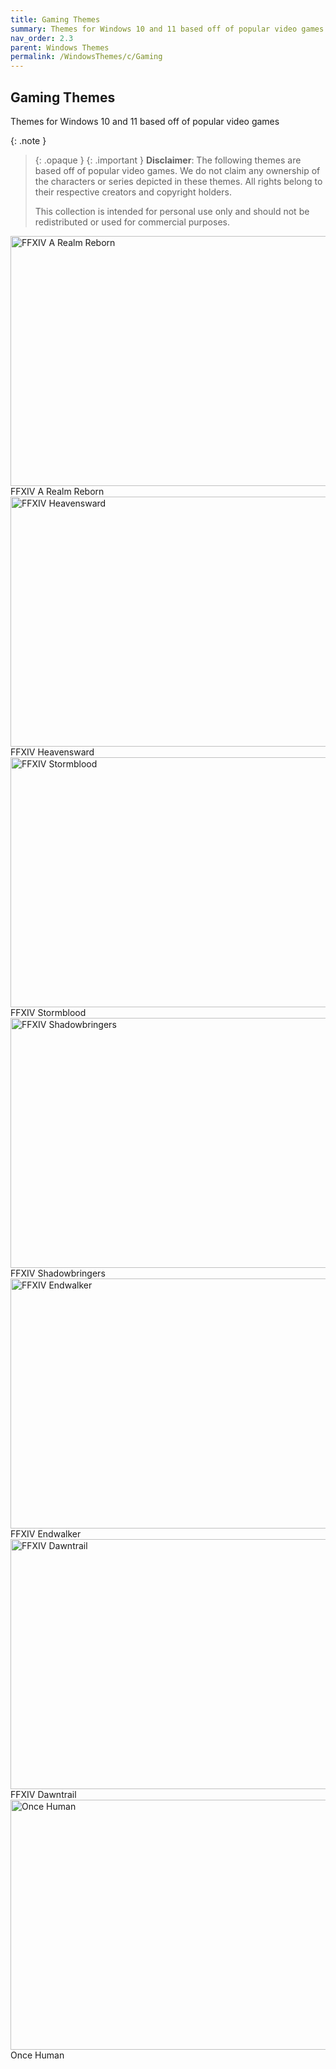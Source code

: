 ```yaml
---
title: Gaming Themes
summary: Themes for Windows 10 and 11 based off of popular video games
nav_order: 2.3
parent: Windows Themes
permalink: /WindowsThemes/c/Gaming
---
```


## Gaming Themes
Themes for Windows 10 and 11 based off of popular video games

{: .note }
> {: .opaque }
> {: .important }
> **Disclaimer**: The following themes are based off of popular video games. We do not claim any ownership of the characters or series depicted in these themes. All rights belong to their respective creators and copyright holders.
> 
> This collection is intended for personal use only and should not be redistributed or used for commercial purposes.

<div class="gallery text-delta">
<div class="gallery-item">
<a target="_blank" href="/WindowsThemes/Deskthemepacks/c/Gaming/FFXIVARealmReborn">
<img src="https://gitlab.com/the-back-room/deskthemepacks/sfw/ffxiv-arr/-/raw/main/Extras/Preview.bmp" alt="FFXIV A Realm Reborn" width="600" height="400">
</a>
<div class="desc">FFXIV A Realm Reborn</div>
</div>
<div class="gallery-item">
<a target="_blank" href="/WindowsThemes/Deskthemepacks/c/Gaming/FFXIVHeavensward">
<img src="https://gitlab.com/the-back-room/deskthemepacks/sfw/ffxiv-heavensward/-/raw/main/Extras/Preview.bmp" alt="FFXIV Heavensward" width="600" height="400">
</a>
<div class="desc">FFXIV Heavensward</div>
</div>
<div class="gallery-item">
<a target="_blank" href="/WindowsThemes/Deskthemepacks/c/Gaming/FFXIVStormblood">
<img src="https://gitlab.com/the-back-room/deskthemepacks/sfw/ffxiv-stormblood/-/raw/main/Extras/Preview.bmp" alt="FFXIV Stormblood" width="600" height="400">
</a>
<div class="desc">FFXIV Stormblood</div>
</div>
<div class="gallery-item">
<a target="_blank" href="/WindowsThemes/Deskthemepacks/c/Gaming/FFXIVShadowbringers">
<img src="https://gitlab.com/the-back-room/deskthemepacks/sfw/ffxiv-shadowbringers/-/raw/main/Extras/Preview.bmp" alt="FFXIV Shadowbringers" width="600" height="400">
</a>
<div class="desc">FFXIV Shadowbringers</div>
</div>
<div class="gallery-item">
<a target="_blank" href="/WindowsThemes/Deskthemepacks/c/Gaming/FFXIVEndwalker">
<img src="https://gitlab.com/the-back-room/deskthemepacks/sfw/ffxiv-endwalker/-/raw/main/Extras/Preview.bmp" alt="FFXIV Endwalker" width="600" height="400">
</a>
<div class="desc">FFXIV Endwalker</div>
</div>
<div class="gallery-item">
<a target="_blank" href="/WindowsThemes/Deskthemepacks/c/Gaming/FFXIVDawntrail">
<img src="https://gitlab.com/the-back-room/deskthemepacks/sfw/ffxiv-dawntrail/-/raw/main/Extras/Preview.bmp" alt="FFXIV Dawntrail" width="600" height="400">
</a>
<div class="desc">FFXIV Dawntrail</div>
</div>
<div class="gallery-item">
<a target="_blank" href="/WindowsThemes/Deskthemepacks/c/Gaming/OnceHuman">
<img src="https://gitlab.com/the-back-room/deskthemepacks/sfw/once-human/-/raw/main/Extras/Preview.bmp" alt="Once Human" width="600" height="400">
</a>
<div class="desc">Once Human</div>
</div>
</div>